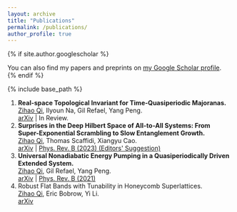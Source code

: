 ```yaml
---
layout: archive
title: "Publications"
permalink: /publications/
author_profile: true
---
```


{% if site.author.googlescholar %}
  <div class="wordwrap">You can also find my papers and preprints on <a href="{{site.author.googlescholar}}">my Google Scholar profile</a>.</div>
{% endif %}

{% include base_path %}

1. **Real-space Topological Invariant for Time-Quasiperiodic Majoranas.** <br>
   <ins>Zihao Qi</ins>, Ilyoun Na, Gil Refael, Yang Peng. <br>
   [arXiv](https://arxiv.org/abs/2404.13129) | In Review.
2. **Surprises in the Deep Hilbert Space of All-to-All Systems: From Super-Exponential Scrambling to Slow Entanglement Growth.** <br>
   <ins>Zihao Qi</ins>, Thomas Scaffidi, Xiangyu Cao. <br>
  [arXiv](https://arxiv.org/abs/2304.11138) | [Phys. Rev. B (2023) (Editors' Suggestion)](https://journals.aps.org/prb/abstract/10.1103/PhysRevB.108.054301)
3. **Universal Nonadiabatic Energy Pumping in a Quasiperiodically Driven Extended System.** <br>
  <ins>Zihao Qi</ins>, Gil Refael, Yang Peng. <br>
  [arXiv](https://arxiv.org/abs/2110.07757) | [Phys. Rev. B (2021)](https://journals.aps.org/prb/abstract/10.1103/PhysRevB.104.224301)  
4. Robust Flat Bands with Tunability in Honeycomb Superlattices. <br>
   <ins>Zihao Qi</ins>, Eric Bobrow, Yi Li. <br>
  [arXiv](https://arxiv.org/abs/2012.07806)
